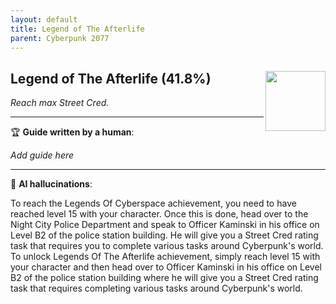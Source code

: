 ```yaml
---
layout: default
title: Legend of The Afterlife
parent: Cyberpunk 2077
---
```


## Legend of The Afterlife (41.8%) <img align="right" src="https://cdn.cloudflare.steamstatic.com/steamcommunity/public/images/apps/1091500/997859e0c89dda10f11a091a566999e68e6f9ce3.jpg" width="96" height="96">

_Reach max Street Cred._

---

:trophy: **Guide written by a human**:

_Add guide here_

---

:robot: **AI hallucinations**:

To reach the Legends Of Cyberspace achievement, you need to have reached level 15 with your character. Once this is done, head over to the Night City Police Department and speak to Officer Kaminski in his office on Level B2 of the police station building. He will give you a Street Cred rating task that requires you to complete various tasks around Cyberpunk's world.
To unlock Legends Of The Afterlife achievement, simply reach level 15 with your character and then head over to Officer Kaminski in his office on Level B2 of the police station building where he will give you a Street Cred rating task that requires completing various tasks around Cyberpunk's world.
